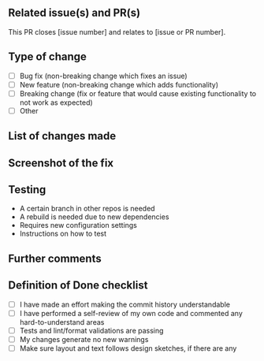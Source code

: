 ## Related issue(s) and PR(s)
This PR closes [issue number] and relates to [issue or PR number].

<!-- Include below a description of the changes proposed in the pull request -->

## Type of change
<!-- Please delete options that are not relevant -->
- [ ] Bug fix (non-breaking change which fixes an issue)
- [ ] New feature (non-breaking change which adds functionality)
- [ ] Breaking change (fix or feature that would cause existing functionality to not work as expected)
- [ ] Other

## List of changes made
<!-- Specify what changes have been made and why -->

## Screenshot of the fix
<!-- Attach screenshot if relevant -->

## Testing
<!-- Please delete options that are not relevant -->
- A certain branch in other repos is needed
- A rebuild is needed due to new dependencies
- Requires new configuration settings
- Instructions on how to test

## Further comments
<!-- Specify questions or related information -->

## Definition of Done checklist
- [ ] I have made an effort making the commit history understandable
- [ ] I have performed a self-review of my own code and commented any hard-to-understand areas
- [ ] Tests and lint/format validations are passing
- [ ] My changes generate no new warnings
- [ ] Make sure layout and text follows design sketches, if there are any
